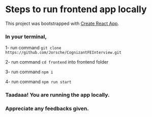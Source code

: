# Steps to run frontend app locally

This project was bootstrapped with [Create React App](https://github.com/facebook/create-react-app).

### In your terminal,

1- run command `git clone https://github.com/Jorsche/CognizantFEInterview.git`

2- run command `cd frontend` into frontend folder

3- run command `npm i`

4- run command `npm run start`

### Taadaaa! You are running the app locally.

### Appreciate any feedbacks given.